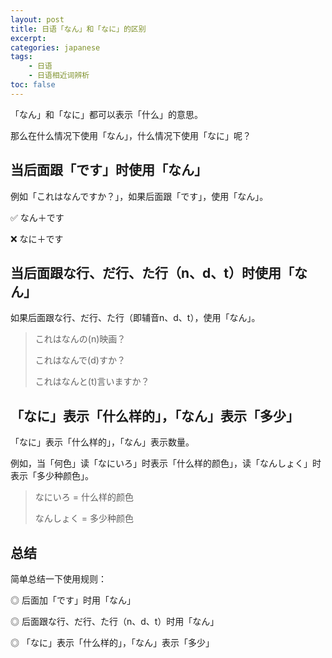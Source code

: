 ```yaml
---
layout: post
title: 日语「なん」和「なに」的区别
excerpt:
categories: japanese
tags:
    - 日语
    - 日语相近词辨析
toc: false
---
```


「なん」和「なに」都可以表示「什么」的意思。

那么在什么情况下使用「なん」，什么情况下使用「なに」呢？

## 当后面跟「です」时使用「なん」 

例如「これはなんですか？」，如果后面跟「です」，使用「なん」。

✅ なん＋です

❌ なに＋です

## 当后面跟な行、だ行、た行（n、d、t）时使用「なん」

如果后面跟な行、だ行、た行（即辅音n、d、t），使用「なん」。

> これはなんの(n)映画？
>
> これはなんで(d)すか？ 
>
> これはなんと(t)言いますか？

## 「なに」表示「什么样的」，「なん」表示「多少」

「なに」表示「什么样的」，「なん」表示数量。

例如，当「何色」读「なにいろ」时表示「什么样的颜色」，读「なんしょく」时表示「多少种颜色」。

> なにいろ = 什么样的颜色
>
> なんしょく = 多少种颜色

## 总结

简单总结一下使用规则：

◎ 后面加「です」时用「なん」 

◎ 后面跟な行、だ行、た行（n、d、t）时用「なん」

◎ 「なに」表示「什么样的」，「なん」表示「多少」
